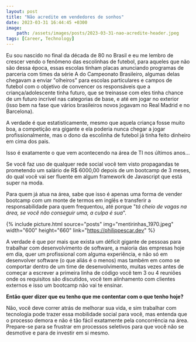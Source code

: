 ```yaml
---
layout: post
title: "Não acredite em vendedores de sonhos"
date: 2023-03-31 16:44:45 +0300
image: 
    path: /assets/images/posts/2023-03-31-nao-acredite-header.jpeg
tags: [Career, Technology]
---
```


Eu sou nascido no final da década de 80 no Brasil e eu me lembro de crescer vendo o fenômeno das escolinhas de futebol, para aqueles que não são dessa época, essas escolas tinham placas anunciando programas de parceria com times da série A do Campeonato Brasileiro, algumas delas chegavam a enviar "olheiros" para escolas particulares e campos de futebol com o objetivo de convencer os responsáveis que a criança/adolescente tinha futuro, que se treinasse com eles tinha chance de um futuro incrível nas categorias de base, e até em jogar no exterior (isso bem na fase que vários brasileiros novos jogavam no Real Madrid e no Barcelona).

A verdade é que estatisticamente, mesmo que aquela criança fosse muito boa, a competição era gigante e ela poderia nunca chegar a jogar profissionalmente, mas o dono da escolinha de futebol já tinha feito dinheiro em cima dos pais.

Isso é exatamente o que vem acontecendo na área de TI nos últimos anos…

Se você faz uso de qualquer rede social você tem visto propagandas te prometendo um salário de R$ 6000,00 depois de um bootcamp de 3 meses, do qual você vai ser fluente em algum framework de Javascript que está super na moda.

Para quem já atua na área, sabe que isso é apenas uma forma de vender bootcamp com um monte de termos em inglês e transferir a responsabilidade para quem frequentou, até porque "_tá cheio de vagas na área, se você não conseguir uma, a culpa é sua_".

{% include picture.html source="posts" img="mentirinhas_1970.jpeg" width="600" height="660" link="https://philippescar.dev" %}

A verdade é que por mais que exista um déficit gigante de pessoas para trabalhar com desenvolvimento de software, a maioria das empresas hoje em dia, quer um profissional com alguma experiência, e não só em desenvolver software (o que aliás é o menos) mas também em como se comportar dentro de um time de desenvolvimento, muitas vezes antes de começar a escrever a primeira linha de código você tem 3 ou 4 reuniões onde os requisitos são discutidos, você tem alinhamento com clientes externos e isso um bootcamp não vai te ensinar.

**Então quer dizer que eu tenho que me contentar com o que tenho hoje?**

Não, você deve correr atrás de melhorar sua vida, e sim trabalhar com tecnologia pode trazer essa mobilidade social para você, mas entenda que o processo demora e não é tão fácil exatamente pela concorrência na área. Prepare-se para se frustrar em processos seletivos para que você não se desmotive e para de investir em si mesmo.
